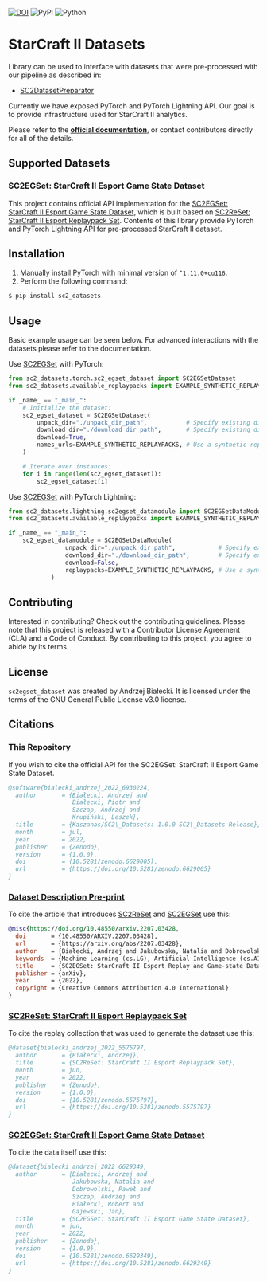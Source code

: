 [![DOI](https://zenodo.org/badge/DOI/10.5281/zenodo.6629005.svg)](https://doi.org/10.5281/zenodo.6629005)
![PyPI](https://img.shields.io/pypi/v/sc2-datasets?style=flat-square)
![Python](https://img.shields.io/badge/python-3.10%5E-blue)

# StarCraft II Datasets

Library can be used to interface with datasets that were pre-processed with our pipeline
as described in:
- [SC2DatasetPreparator](https://github.com/Kaszanas/SC2DatasetPreparator)

Currently we have exposed PyTorch and PyTorch Lightning API. Our goal is to provide
infrastructure used for StarCraft&nbsp;II analytics.

Please refer to the [**official documentation**](https://sc2-datasets.readthedocs.io/), or contact contributors directly for all of the details.

## Supported Datasets

### SC2EGSet: StarCraft II Esport Game State Dataset

This project contains official API implementation for the [SC2EGSet: StarCraft II Esport Game State Dataset](https://doi.org/10.5281/zenodo.5503997), which is built based on [SC2ReSet: StarCraft II Esport Replaypack Set](https://doi.org/10.5281/zenodo.5575796).
Contents of this library provide PyTorch and PyTorch Lightning API for pre-processed StarCraft II dataset.

## Installation

1. Manually install PyTorch with minimal version of ```^1.11.0+cu116```.
2. Perform the following command:

```bash
$ pip install sc2_datasets
```

## Usage

Basic example usage can be seen below. For advanced interactions with the datasets
please refer to the documentation.

Use [SC2EGSet](https://doi.org/10.5281/zenodo.5503997) with PyTorch:
```python
from sc2_datasets.torch.sc2_egset_dataset import SC2EGSetDataset
from sc2_datasets.available_replaypacks import EXAMPLE_SYNTHETIC_REPLAYPACKS

if _name_ == "_main_":
    # Initialize the dataset:
    sc2_egset_dataset = SC2EGSetDataset(
        unpack_dir="./unpack_dir_path",           # Specify existing directory path, where the data will be unpacked.
        download_dir="./download_dir_path",       # Specify existing directory path, where the data will be downloaded.
        download=True,
        names_urls=EXAMPLE_SYNTHETIC_REPLAYPACKS, # Use a synthetic replaypack containing 1 replay.
    )

    # Iterate over instances:
    for i in range(len(sc2_egset_dataset)):
        sc2_egset_dataset[i]
```

Use [SC2EGSet](https://doi.org/10.5281/zenodo.5503997) with PyTorch Lightning:
```python
from sc2_datasets.lightning.sc2egset_datamodule import SC2EGSetDataModule
from sc2_datasets.available_replaypacks import EXAMPLE_SYNTHETIC_REPLAYPACKS

if _name_ == "_main_":
    sc2_egset_datamodule = SC2EGSetDataModule(
                unpack_dir="./unpack_dir_path",            # Specify existing directory path, where the data will be unpacked.
                download_dir="./download_dir_path",        # Specify existing directory path, where the data will be downloaded.
                download=False,
                replaypacks=EXAMPLE_SYNTHETIC_REPLAYPACKS, # Use a synthetic replaypack containing 1 replay.
            )
```

## Contributing

Interested in contributing? Check out the contributing guidelines. Please note that this project is released with a Contributor License Agreement (CLA) and a Code of Conduct. By contributing to this project, you agree to abide by its terms.

## License

`sc2egset_dataset` was created by Andrzej Białecki. It is licensed under the terms of the GNU General Public License v3.0 license.

## Citations

### This Repository

If you wish to cite the official API for the SC2EGSet: StarCraft II Esport Game State Dataset.

```bibtex
@software{bialecki_andrzej_2022_6930224,
  author       = {Białecki, Andrzej and
                  Białecki, Piotr and
                  Szczap, Andrzej and
                  Krupiński, Leszek},
  title        = {Kaszanas/SC2\_Datasets: 1.0.0 SC2\_Datasets Release},
  month        = jul,
  year         = 2022,
  publisher    = {Zenodo},
  version      = {1.0.0},
  doi          = {10.5281/zenodo.6629005},
  url          = {https://doi.org/10.5281/zenodo.6629005}
}
```

### [Dataset Description Pre-print](https://arxiv.org/abs/2207.03428)

To cite the article that introduces [SC2ReSet](https://doi.org/10.5281/zenodo.5575796) and [SC2EGSet](https://doi.org/10.5281/zenodo.5503997) use this:

```bibtex
@misc{https://doi.org/10.48550/arxiv.2207.03428,
  doi       = {10.48550/ARXIV.2207.03428},
  url       = {https://arxiv.org/abs/2207.03428},
  author    = {Białecki, Andrzej and Jakubowska, Natalia and Dobrowolski, Paweł and Białecki, Piotr and Krupiński, Leszek and Szczap, Andrzej and Białecki, Robert and Gajewski, Jan},
  keywords  = {Machine Learning (cs.LG), Artificial Intelligence (cs.AI), Machine Learning (stat.ML), FOS: Computer and information sciences, FOS: Computer and information sciences},
  title     = {SC2EGSet: StarCraft II Esport Replay and Game-state Dataset},
  publisher = {arXiv},
  year      = {2022},
  copyright = {Creative Commons Attribution 4.0 International}
}

```

### [SC2ReSet: StarCraft II Esport Replaypack Set](https://doi.org/10.5281/zenodo.5575796)

To cite the replay collection that was used to generate the dataset use this:

```bibtex
@dataset{bialecki_andrzej_2022_5575797,
  author       = {Białecki, Andrzej},
  title        = {SC2ReSet: StarCraft II Esport Replaypack Set},
  month        = jun,
  year         = 2022,
  publisher    = {Zenodo},
  version      = {1.0.0},
  doi          = {10.5281/zenodo.5575797},
  url          = {https://doi.org/10.5281/zenodo.5575797}
}
```

### [SC2EGSet: StarCraft II Esport Game State Dataset](https://doi.org/10.5281/zenodo.5503997)

To cite the data itself use this:

```bibtex
@dataset{bialecki_andrzej_2022_6629349,
  author       = {Białecki, Andrzej and
                  Jakubowska, Natalia and
                  Dobrowolski, Paweł and
                  Szczap, Andrzej and
                  Białecki, Robert and
                  Gajewski, Jan},
  title        = {SC2EGSet: StarCraft II Esport Game State Dataset},
  month        = jun,
  year         = 2022,
  publisher    = {Zenodo},
  version      = {1.0.0},
  doi          = {10.5281/zenodo.6629349},
  url          = {https://doi.org/10.5281/zenodo.6629349}
}
```
